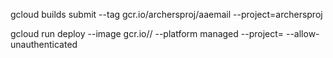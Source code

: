 gcloud builds submit --tag gcr.io/archersproj/aaemail  --project=archersproj

gcloud run deploy --image gcr.io/<ProjectName>/<AppName> --platform managed  --project=<ProjectName> --allow-unauthenticated